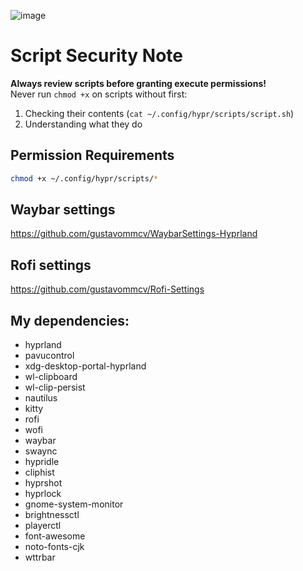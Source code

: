 ![image](https://github.com/user-attachments/assets/7a38bd7b-7745-42ba-b098-1b8956c6a236)

# Script Security Note
**Always review scripts before granting execute permissions!**  
Never run `chmod +x` on scripts without first:
1. Checking their contents (`cat ~/.config/hypr/scripts/script.sh`)
2. Understanding what they do

## Permission Requirements
```bash
chmod +x ~/.config/hypr/scripts/*
```

## Waybar settings
https://github.com/gustavommcv/WaybarSettings-Hyprland

## Rofi settings
https://github.com/gustavommcv/Rofi-Settings

## My dependencies:
- hyprland
- pavucontrol
- xdg-desktop-portal-hyprland
- wl-clipboard
- wl-clip-persist
- nautilus
- kitty
- rofi
- wofi
- waybar
- swaync
- hypridle
- cliphist
- hyprshot
- hyprlock
- gnome-system-monitor
- brightnessctl
- playerctl
- font-awesome
- noto-fonts-cjk
- wttrbar

